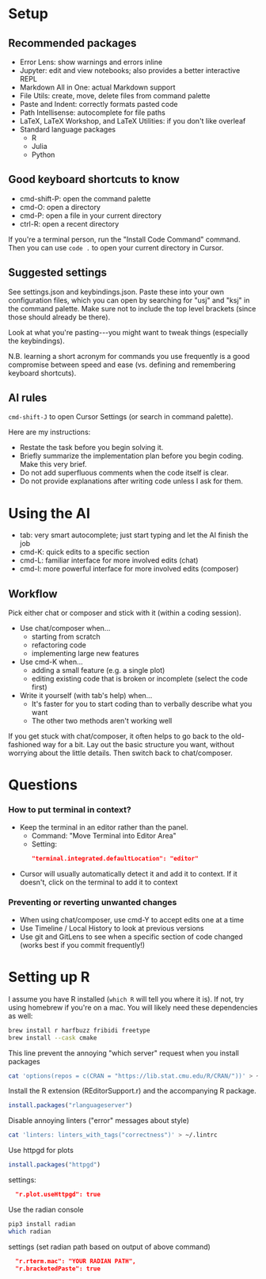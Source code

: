 # Setup

## Recommended packages

- Error Lens: show warnings and errors inline
- Jupyter: edit and view notebooks; also provides a better interactive REPL
- Markdown All in One: actual Markdown support
- File Utils: create, move, delete files from command palette
- Paste and Indent: correctly formats pasted code
- Path Intellisense: autocomplete for file paths
- LaTeX, LaTeX Workshop, and LaTeX Utilities: if you don't like overleaf
- Standard language packages
  - R
  - Julia
  - Python

## Good keyboard shortcuts to know

- cmd-shift-P: open the command palette
- cmd-O: open a directory
- cmd-P: open a file in your current directory
- ctrl-R: open a recent directory

If you're a terminal person, run the "Install Code Command" command. Then you can use `code .` to open your current directory in Cursor.

## Suggested settings

See settings.json and keybindings.json. Paste these into your own configuration files, which you can open by searching for "usj" and "ksj" in the command palette. Make sure not to include the top level brackets (since those should already be there).

Look at what you're pasting---you might want to tweak things (especially the keybindings).

N.B. learning a short acronym for commands you use frequently is a good compromise between speed and ease (vs. defining and remembering keyboard shortcuts).

## AI rules

`cmd-shift-J` to open Cursor Settings (or search in command palette).

Here are my instructions:

- Restate the task before you begin solving it.  
- Briefly summarize the implementation plan before you begin coding. Make this very brief.  
- Do not add superfluous comments when the code itself is clear.  
- Do not provide explanations after writing code unless I ask for them.  


# Using the AI

- tab: very smart autocomplete; just start typing and let the AI finish the job
- cmd-K: quick edits to a specific section
- cmd-L: familiar interface for more involved edits (chat)
- cmd-I: more powerful interface for more involved edits (composer)

## Workflow

Pick either chat or composer and stick with it (within a coding session).

- Use chat/composer when...
  - starting from scratch
  - refactoring code
  - implementing large new features
- Use cmd-K when...
  - adding a small feature (e.g. a single plot)
  - editing existing code that is broken or incomplete (select the code first)
- Write it yourself (with tab's help) when...
  - It's faster for you to start coding than to verbally describe what you want
  - The other two methods aren't working well

If you get stuck with chat/composer, it often helps to go back to the old-fashioned way for a bit. Lay out the basic structure you want, without worrying about the little details. Then switch back to chat/composer.

# Questions

### How to put terminal in context?

- Keep the terminal in an editor rather than the panel.
  - Command: "Move Terminal into Editor Area"
  - Setting:
    ```json
    "terminal.integrated.defaultLocation": "editor"
    ```
- Cursor will usually automatically detect it and add it to context. If it doesn't, click on the terminal to add it to context

### Preventing or reverting unwanted changes
- When using chat/composer, use cmd-Y to accept edits one at a time
- Use Timeline / Local History to look at previous versions
- Use git and GitLens to see when a specific section of code changed (works best if you commit frequently!)

# Setting up R

I assume you have R installed (`which R` will tell you where it is).
If not, try using homebrew if you're on a mac. You will likely need
these dependencies as well:
```sh
brew install r harfbuzz fribidi freetype
brew install --cask cmake
```

This line prevent the annoying "which server" request when you install packages
```sh
cat 'options(repos = c(CRAN = "https://lib.stat.cmu.edu/R/CRAN/"))' > ~/.Rprofile'
```

Install the R extension (REditorSupport.r) and the accompanying R package.
```r
install.packages("rlanguageserver")
```

Disable annoying linters ("error" messages about style)
```sh
cat 'linters: linters_with_tags("correctness")' > ~/.lintrc
```

Use httpgd for plots
```r
install.packages("httpgd")
```
settings:
```json
  "r.plot.useHttpgd": true
```

Use the radian console
```sh
pip3 install radian
which radian
```
settings (set radian path based on output of above command)
```json
  "r.rterm.mac": "YOUR RADIAN PATH",
  "r.bracketedPaste": true
```

